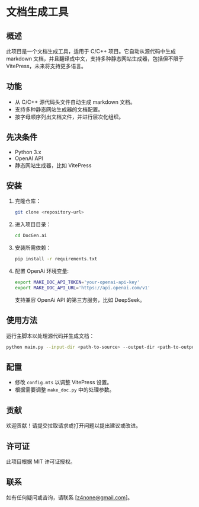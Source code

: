 # 文档生成工具

## 概述
此项目是一个文档生成工具，适用于 C/C++ 项目。它自动从源代码中生成 markdown 文档，并且翻译成中文，支持多种静态网站生成器，包括但不限于 VitePress，未来将支持更多语言。

## 功能
- 从 C/C++ 源代码头文件自动生成 markdown 文档。
- 支持多种静态网站生成器的文档配置。
- 按字母顺序列出文档文件，并进行层次化组织。

## 先决条件
- Python 3.x
- OpenAI API
- 静态网站生成器，比如 VitePress

## 安装
1. 克隆仓库：
   ```bash
   git clone <repository-url>
   ```
2. 进入项目目录：
   ```bash
   cd DocGen.ai
   ```
3. 安装所需依赖：
   ```bash
   pip install -r requirements.txt
   ```
4. 配置 OpenAi 环境变量:
   ```bash
   export MAKE_DOC_API_TOKEN='your-openai-api-key'
   export MAKE_DOC_API_URL='https://api.openai.com/v1'
   ```
   支持兼容 OpenAi API 的第三方服务，比如 DeepSeek。

## 使用方法
运行主脚本以处理源代码并生成文档：
```bash
python main.py --input-dir <path-to-source> --output-dir <path-to-output>
```

## 配置
- 修改 `config.mts` 以调整 VitePress 设置。
- 根据需要调整 `make_doc.py` 中的处理参数。

## 贡献
欢迎贡献！请提交拉取请求或打开问题以提出建议或改进。

## 许可证
此项目根据 MIT 许可证授权。

## 联系
如有任何疑问或咨询，请联系 [z4none@gmail.com]。
